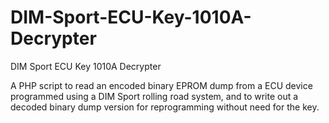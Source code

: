 # DIM-Sport-ECU-Key-1010A-Decrypter
DIM Sport ECU Key 1010A Decrypter

A PHP script to read an encoded binary EPROM dump from a ECU device programmed using a DIM Sport rolling road system, and to write out a decoded binary dump version for reprogramming without need for the key.